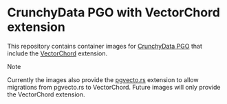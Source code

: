 # CrunchyData PGO with VectorChord extension

This repository contains container images for [CrunchyData PGO](https://github.com/CrunchyData/postgres-operator) that include the [VectorChord](https://github.com/tensorchord/VectorChord) extension.

> [!NOTE]
> Currently the images also provide the [pgvecto.rs](https://github.com/tensorchord/pgvecto.rs) extension to allow migrations from pgvecto.rs to VectorChord. Future images will only provide the VectorChord extension.
